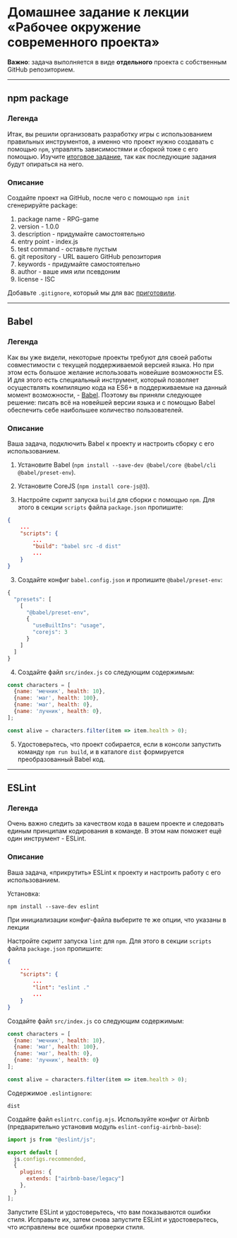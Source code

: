 # Домашнее задание к лекции «Рабочее окружение современного проекта»

**Важно**: задача выполняется в виде **отдельного** проекта с собственным GitHub репозиторием.

---

## npm package

### Легенда

Итак, вы решили организовать разработку игры с использованием правильных инструментов, а именно что проект нужно создавать с помощью `npm`, управлять зависимостями и сборкой тоже с его помощью. Изучите [итоговое задание](../5%20Итоговое%20задание/), так как последующие задания будут опираться на него.

### Описание

Создайте проект на GitHub, после чего с помощью `npm init` сгенерируйте package:
1. package name - RPG-game
1. version - 1.0.0
1. description - придумайте самостоятельно
1. entry point - index.js
1. test command - оставьте пустым
1. git repository - URL вашего GitHub репозитория 
1. keywords - придумайте самостоятельно
1. author - ваше имя или псевдоним
1. license - ISC

Добавьте `.gitignore`, который мы для вас [приготовили](../../.gitignore).

---

## Babel

### Легенда

Как вы уже видели, некоторые проекты требуют для своей работы совместимости с текущей поддерживаемой версией языка. Но при этом есть большое желание использовать новейшие возможности ES. И для этого есть специальный инструмент, который позволяет осуществлять компиляцию кода на ES6+ в поддерживаемые на данный момент возможности, - [Babel](https://babeljs.io). Поэтому вы приняли следующее решение: писать всё на новейшей версии языка и с помощью Babel обеспечить себе наибольшее количество пользователей.

### Описание

Ваша задача, подключить Babel к проекту и настроить сборку с его использованием.

1. Установите Babel (`npm install --save-dev @babel/core @babel/cli @babel/preset-env`).
2. Установите CoreJS (`npm install core-js@3`).

2. Настройте скрипт запуска `build` для сборки с помощью `npm`. Для этого в секции `scripts` файла `package.json` пропишите:
```json
{
    ...
    "scripts": {
        ...
        "build": "babel src -d dist"
        ...
    }
}
```

3. Создайте конфиг `babel.config.json` и пропишите `@babel/preset-env`:
```javascript
{
  "presets": [
    [
      "@babel/preset-env",
      {
        "useBuiltIns": "usage",
        "corejs": 3
      }
    ]
  ]
}

```

4. Создайте файл `src/index.js` со следующим содержимым:
```javascript
const characters = [
  {name: 'мечник', health: 10},
  {name: 'маг', health: 100},
  {name: 'маг', health: 0},
  {name: 'лучник', health: 0},
];

const alive = characters.filter(item => item.health > 0);
```

5. Удостоверьтесь, что проект собирается, если в консоли запустить команду `npm run build`, и в каталоге `dist` формируется преобразованный Babel код.

---

## ESLint

### Легенда

Очень важно следить за качеством кода в вашем проекте и следовать единым принципам кодирования в команде. В этом нам поможет ещё один инструмент - ESLint.

### Описание

Ваша задача, «прикрутить» ESLint к проекту и настроить работу с его использованием.

Установка:
```
npm install --save-dev eslint
```

При инициализации конфиг-файла выберите те же опции, что указаны в лекции


Настройте скрипт запуска `lint` для `npm`. Для этого в секции `scripts` файла `package.json` пропишите:
```json
{
    ...
    "scripts": {
        ...
        "lint": "eslint ."
        ...
    }
}
```

Создайте файл `src/index.js` со следующим содержимым:
```javascript
const characters = [
  {name: 'мечник', health: 10},
  {name: 'маг', health: 100},
  {name: 'маг', health: 0},
  {name: 'лучник', health: 0}
];

const alive = characters.filter(item => item.health > 0);
```

Содержимое `.eslintignore`:
```
dist
```
Создайте файл `eslintrc.config.mjs`. Используйте конфиг от Airbnb (предварительно установив модуль `eslint-config-airbnb-base`):
```javascript
import js from "@eslint/js";

export default [
  js.configs.recommended,
  {
    plugins: {
      extends: ["airbnb-base/legacy"]
    },
  }
];
```

Запустите ESLint и удостоверьтесь, что вам показываются ошибки стиля. Исправьте их, затем снова запустите ESLint и удостоверьтесь, что исправлены все ошибки проверки стиля.
